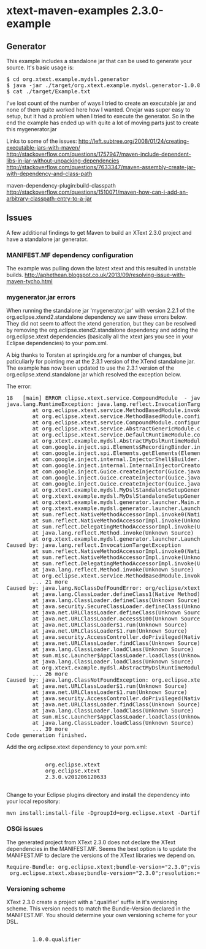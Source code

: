 xtext-maven-examples 2.3.0-example
==================================

## Generator

This example includes a standalone jar that can be used to generate your source.  It's basic usage is:
<pre>
$ cd org.xtext.example.mydsl.generator
$ java -jar ./target/org.xtext.example.mydsl.generator-1.0.0-SNAPSHOT.jar -src ./src/test/mydsl/Example.mydsl -targetdir ./target
$ cat ./target/Example.txt
</pre>

I've lost count of the number of ways I tried to create an executable jar and none of them quite worked here how
I wanted.  Onejar was super easy to setup, but it had a problem when I tried to execute the generator.  So in the
end the example has ended up with quite a lot of moving parts just to create this mygenerator.jar
			
Links to some of the issues:
http://left.subtree.org/2008/01/24/creating-executable-jars-with-maven/ 
http://stackoverflow.com/questions/1757947/maven-include-dependent-libs-in-jar-without-unpacking-dependencies
http://stackoverflow.com/questions/7633347/maven-assembly-create-jar-with-dependency-and-class-path

maven-dependency-plugin:build-classpath
http://stackoverflow.com/questions/1510071/maven-how-can-i-add-an-arbitrary-classpath-entry-to-a-jar


## Issues

A few additional findings to get Maven to build an XText 2.3.0 project and have a standalone jar generator.

### MANIFEST.MF dependency configuration

The example was pulling down the latest xtext and this resulted in unstable builds.  http://aphethean.blogspot.co.uk/2013/09/resolving-issue-with-maven-tycho.html


### mygenerator.jar errors

When running the standalone jar 'mygenerator.jar' with version 2.2.1 of the org.eclipse.xtend2.standalone dependency
we saw these errors below.  They did not seem to affect the xtend generation, but they can be resolved by removing 
the org.eclipse.xtend2.standalone dependency and adding the org.eclipse.xtext dependencies (basically all the xtext jars 
you see in your Eclipse dependencies) to your pom.xml.  

A big thanks to Torsten at springide.org for a number of changes, but paticuliarly for pointing me at the 2.3.1 version
of the XTend standalone jar.  The example has now been updated to use the 2.3.1 version of the org.eclipse.xtend.standalone
jar which resolved the exception below.

The error:
<pre>
18   [main] ERROR clipse.xtext.service.CompoundModule  - java.lang.reflect.InvocationTargetException
java.lang.RuntimeException: java.lang.reflect.InvocationTargetException
        at org.eclipse.xtext.service.MethodBasedModule.invokeMethod(MethodBasedModule.java:136)
        at org.eclipse.xtext.service.MethodBasedModule.configure(MethodBasedModule.java:49)
        at org.eclipse.xtext.service.CompoundModule.configure(CompoundModule.java:34)
        at org.eclipse.xtext.service.AbstractGenericModule.configure(AbstractGenericModule.java:32)
        at org.eclipse.xtext.service.DefaultRuntimeModule.configure(DefaultRuntimeModule.java:74)
        at org.xtext.example.mydsl.AbstractMyDslRuntimeModule.configure(AbstractMyDslRuntimeModule.java:25)
        at com.google.inject.spi.Elements$RecordingBinder.install(Elements.java:223)
        at com.google.inject.spi.Elements.getElements(Elements.java:101)
        at com.google.inject.internal.InjectorShell$Builder.build(InjectorShell.java:133)
        at com.google.inject.internal.InternalInjectorCreator.build(InternalInjectorCreator.java:103)
        at com.google.inject.Guice.createInjector(Guice.java:95)
        at com.google.inject.Guice.createInjector(Guice.java:72)
        at com.google.inject.Guice.createInjector(Guice.java:62)
        at org.xtext.example.mydsl.MyDslStandaloneSetupGenerated.createInjector(MyDslStandaloneSetupGenerated.java:26)
        at org.xtext.example.mydsl.MyDslStandaloneSetupGenerated.createInjectorAndDoEMFRegistration(MyDslStandaloneSetupGenerated.java:20)
        at org.xtext.example.mydsl.generator.launcher.Main.main(Main.java:41)
        at org.xtext.example.mydsl.generator.launcher.Launcher.launch(Launcher.java:56)
        at sun.reflect.NativeMethodAccessorImpl.invoke0(Native Method)
        at sun.reflect.NativeMethodAccessorImpl.invoke(Unknown Source)
        at sun.reflect.DelegatingMethodAccessorImpl.invoke(Unknown Source)
        at java.lang.reflect.Method.invoke(Unknown Source)
        at org.xtext.example.mydsl.generator.launcher.Launcher.main(Launcher.java:46)
Caused by: java.lang.reflect.InvocationTargetException
        at sun.reflect.NativeMethodAccessorImpl.invoke0(Native Method)
        at sun.reflect.NativeMethodAccessorImpl.invoke(Unknown Source)
        at sun.reflect.DelegatingMethodAccessorImpl.invoke(Unknown Source)
        at java.lang.reflect.Method.invoke(Unknown Source)
        at org.eclipse.xtext.service.MethodBasedModule.invokeMethod(MethodBasedModule.java:134)
        ... 21 more
Caused by: java.lang.NoClassDefFoundError: org/eclipse/xtext/serializer/sequencer/AbstractDelegatingSemanticSequencer
        at java.lang.ClassLoader.defineClass1(Native Method)
        at java.lang.ClassLoader.defineClass(Unknown Source)
        at java.security.SecureClassLoader.defineClass(Unknown Source)
        at java.net.URLClassLoader.defineClass(Unknown Source)
        at java.net.URLClassLoader.access$100(Unknown Source)
        at java.net.URLClassLoader$1.run(Unknown Source)
        at java.net.URLClassLoader$1.run(Unknown Source)
        at java.security.AccessController.doPrivileged(Native Method)
        at java.net.URLClassLoader.findClass(Unknown Source)
        at java.lang.ClassLoader.loadClass(Unknown Source)
        at sun.misc.Launcher$AppClassLoader.loadClass(Unknown Source)
        at java.lang.ClassLoader.loadClass(Unknown Source)
        at org.xtext.example.mydsl.AbstractMyDslRuntimeModule.bindISemanticSequencer(AbstractMyDslRuntimeModule.java:44)
        ... 26 more
Caused by: java.lang.ClassNotFoundException: org.eclipse.xtext.serializer.sequencer.AbstractDelegatingSemanticSequencer
        at java.net.URLClassLoader$1.run(Unknown Source)
        at java.net.URLClassLoader$1.run(Unknown Source)
        at java.security.AccessController.doPrivileged(Native Method)
        at java.net.URLClassLoader.findClass(Unknown Source)
        at java.lang.ClassLoader.loadClass(Unknown Source)
        at sun.misc.Launcher$AppClassLoader.loadClass(Unknown Source)
        at java.lang.ClassLoader.loadClass(Unknown Source)
        ... 39 more
Code generation finished.
</pre>

Add the org.eclipse.xtext dependency to your pom.xml:
<pre>
        <dependency>
            <groupId>org.eclipse.xtext</groupId>
            <artifactId>org.eclipse.xtext</artifactId>
            <version>2.3.0.v201206120633</version>
        </dependency>
</pre>

Change to your Eclipse plugins directory and install the dependency into your local repository:
<pre>
mvn install:install-file -DgroupId=org.eclipse.xtext -DartifactId=org.eclipse.xtext -Dpackaging=jar -Dversion=2.3.0.v201206120633 -Dfile=org.eclipse.xtext_2.3.0.v201206120633.jar -DgeneratePom=true
</pre>



### OSGi issues

The generated project from XText 2.3.0 does not declare the XText dependencies in the MANIFEST.MF.  Seems the best option is to 
update the MANIFEST.MF to declare the versions of the XText libraries we depend on.

<pre>
Require-Bundle: org.eclipse.xtext;bundle-version="2.3.0";visibility:=reexport,
 org.eclipse.xtext.xbase;bundle-version="2.3.0";resolution:=optional;visibility:=reexport,
</pre>


### Versioning scheme

XText 2.3.0 create a project with a '.qualifier' suffix in it's versioning scheme.  This version needs to match the Bundle-Version
declared in the MANIFEST.MF.  You should determine your own versioning scheme for your DSL.

<pre>
		<!-- You should change this and the MANIFEST.MF to your versioning scheme -->
		<version>1.0.0.qualifier</version>
</pre>

